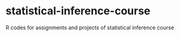 # statistical-inference-course
R codes for assignments and projects of statistical inference course  
